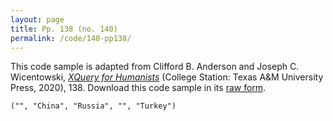 ```yaml
---
layout: page
title: Pp. 138 (no. 140)
permalink: /code/140-pp138/
---
```


This code sample is adapted from Clifford B. Anderson and Joseph C. Wicentowski, 
[_XQuery for Humanists_](/) (College Station: Texas A&M University Press, 2020), 138. 
Download this code sample in its [raw form](/code/140-pp138/140-pp138.xq).

```xquery
("", "China", "Russia", "", "Turkey")
```  
